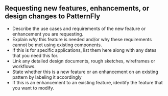 
## Requesting new features, enhancements, or design changes to PatternFly 
- Describe the use cases and requirements of the new feature or enhancement you are requesting.
- Explain *why* this feature is needed and/or why these requirements cannot be met using existing components.
- If this is for specific applications, list them here along with any dates that you need this for.
- Link any detailed design documents, rough sketches, wireframes or workflows.
- State whether this is a new feature or an enhancement on an existing pattern by labeling it accordingly
- If this is an enhancement to an existing feature, identify the feature that you want to modify.
